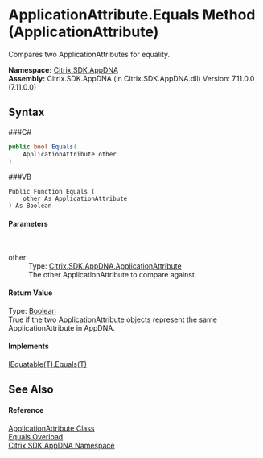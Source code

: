 # ApplicationAttribute.Equals Method (ApplicationAttribute)
 

Compares two ApplicationAttributes for equality.

**Namespace:**&nbsp;<a href="N_Citrix_SDK_AppDNA">Citrix.SDK.AppDNA</a><br />**Assembly:**&nbsp;Citrix.SDK.AppDNA (in Citrix.SDK.AppDNA.dll) Version: 7.11.0.0 (7.11.0.0)

## Syntax

###C#
```csharp
public bool Equals(
	ApplicationAttribute other
)
```

###VB
```vbnet
Public Function Equals ( 
	other As ApplicationAttribute
) As Boolean
```


#### Parameters
&nbsp;<dl><dt>other</dt><dd>Type: <a href="T_Citrix_SDK_AppDNA_ApplicationAttribute">Citrix.SDK.AppDNA.ApplicationAttribute</a><br />The other ApplicationAttribute to compare against.</dd></dl>

#### Return Value
Type: <a href="http://msdn2.microsoft.com/en-us/library/a28wyd50" target="_blank">Boolean</a><br />True if the two ApplicationAttribute objects represent the same ApplicationAttribute in AppDNA.

#### Implements
<a href="http://msdn2.microsoft.com/en-us/library/ms131190" target="_blank">IEquatable(T).Equals(T)</a><br />

## See Also


#### Reference
<a href="T_Citrix_SDK_AppDNA_ApplicationAttribute">ApplicationAttribute Class</a><br /><a href="Overload_Citrix_SDK_AppDNA_ApplicationAttribute_Equals">Equals Overload</a><br /><a href="N_Citrix_SDK_AppDNA">Citrix.SDK.AppDNA Namespace</a><br />